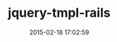 ---
layout: post
title:  "jquery-tmpl-rails"
repo:   "jimmycuadra/jquery-tmpl-rails"
date:   2015-02-18 17:02:59
gemurl: 
---